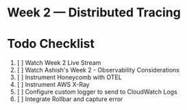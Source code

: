 # Week 2 — Distributed Tracing

# Todo Checklist 

1. [ ] Watch Week 2 Live Stream 
2. [ ] Watch Ashish's Week 2 - Observability Considerations 
3. [ ] Instrument Honeycomb with OTEL
4. [ ] Instrument AWS X-Ray
5. [ ] Configure custom logger to send to CloudWatch Logs
6. [ ] Integrate Rollbar and capture error 